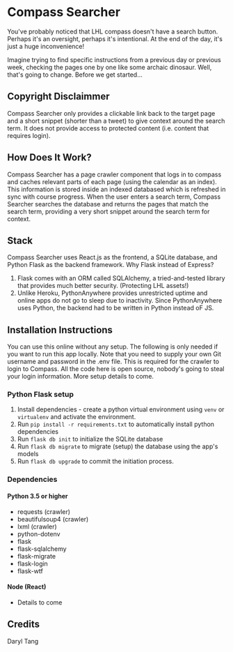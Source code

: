 # Compass Searcher

You've probably noticed that LHL compass doesn't have a search button. Perhaps it's an oversight, perhaps it's intentional. At the end of the day, it's just a huge inconvenience!

Imagine trying to find specific instructions from a previous day or previous week, checking the pages one by one like some archaic dinosaur. Well, that's going to change. Before we get started...

## Copyright Disclaimmer

Compass Searcher only provides a clickable link back to the target page and a short snippet (shorter than a tweet) to give context around the search term. It does not provide access to protected content (i.e. content that requires login).

## How Does It Work?
Compass Searcher has a page crawler component that logs in to compass and caches relevant parts of each page (using the calendar as an index). This information is stored inside an indexed databased which is refreshed in sync with course progress. When the user enters a search term, Compass Searcher searches the database and returns the pages that match the search term, providing a very short snippet around the search term for context.

## Stack
Compass Searcher uses React.js as the frontend, a SQLite database, and Python Flask as the backend framework. Why Flask instead of Express?
1. Flask comes with an ORM called SQLAlchemy, a tried-and-tested library that provides much better security. (Protecting LHL assets!)
2. Unlike Heroku, PythonAnywhere provides unrestricted uptime and online apps do not go to sleep due to inactivity. Since PythonAnywhere uses Python, the backend had to be written in Python instead oF JS. 


## Installation Instructions
You can use this online without any setup. The following is only needed if you want to run this app locally. Note that you need to supply your own Git username and password in the .env file. This is required for the crawler to login to Compass. All the code here is open source, nobody's going to steal your login information. More setup details to come.

### Python Flask setup
1. Install dependencies - create a python virtual environment using `venv` or `virtualenv` and activate the environment.
2. Run `pip install -r requirements.txt` to automatically install python dependencies
3. Run `flask db init` to initialize the SQLite database
4. Run `flask db migrate` to migrate (setup) the database using the app's models
5. Run `flask db upgrade` to commit the initiation process.


### Dependencies
#### Python 3.5 or higher
* requests (crawler)
* beautifulsoup4 (crawler)
* lxml (crawler)
* python-dotenv
* flask
* flask-sqlalchemy
* flask-migrate
* flask-login
* flask-wtf
#### Node (React)
* Details to come

## Credits
Daryl Tang

